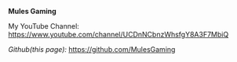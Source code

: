 **Mules Gaming**

My YouTube Channel: https://www.youtube.com/channel/UCDnNCbnzWhsfgY8A3F7MbiQ

*Github(this page):* https://github.com/MulesGaming

<!---
MulesGaming/MulesGaming is a unique repository because its `README.md` (this file) appears on your GitHub profile.
You can click the Preview link to take a look at your changes.
--->
